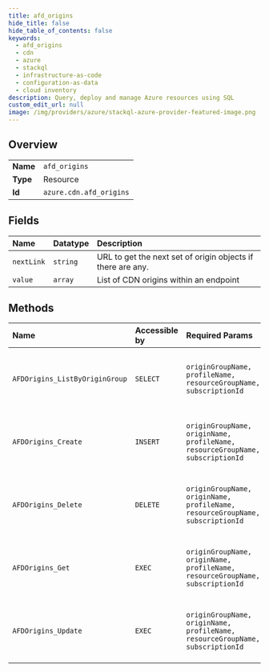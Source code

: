 ```yaml
---
title: afd_origins
hide_title: false
hide_table_of_contents: false
keywords:
  - afd_origins
  - cdn
  - azure    
  - stackql
  - infrastructure-as-code
  - configuration-as-data
  - cloud inventory
description: Query, deploy and manage Azure resources using SQL
custom_edit_url: null
image: /img/providers/azure/stackql-azure-provider-featured-image.png
---
```

  
    

## Overview
<table><tbody>
<tr><td><b>Name</b></td><td><code>afd_origins</code></td></tr>
<tr><td><b>Type</b></td><td>Resource</td></tr>
<tr><td><b>Id</b></td><td><code>azure.cdn.afd_origins</code></td></tr>
</tbody></table>

## Fields
| Name | Datatype | Description |
|:-----|:---------|:------------|
| `nextLink` | `string` | URL to get the next set of origin objects if there are any. |
| `value` | `array` | List of CDN origins within an endpoint |
## Methods
| Name | Accessible by | Required Params | Description |
|:-----|:--------------|:----------------|:------------|
| `AFDOrigins_ListByOriginGroup` | `SELECT` | `originGroupName, profileName, resourceGroupName, subscriptionId` | Lists all of the existing origins within an origin group. |
| `AFDOrigins_Create` | `INSERT` | `originGroupName, originName, profileName, resourceGroupName, subscriptionId` | Creates a new origin within the specified origin group. |
| `AFDOrigins_Delete` | `DELETE` | `originGroupName, originName, profileName, resourceGroupName, subscriptionId` | Deletes an existing origin within an origin group. |
| `AFDOrigins_Get` | `EXEC` | `originGroupName, originName, profileName, resourceGroupName, subscriptionId` | Gets an existing origin within an origin group. |
| `AFDOrigins_Update` | `EXEC` | `originGroupName, originName, profileName, resourceGroupName, subscriptionId` | Updates an existing origin within an origin group. |
